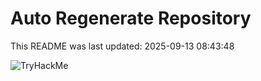 # Auto Regenerate Repository

This README was last updated: 2025-09-13 08:43:48

 ![TryHackMe](https://tryhackme.com/badge/533634)